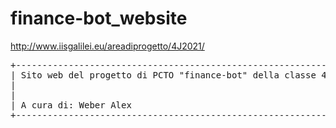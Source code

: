 # finance-bot_website

http://www.iisgalilei.eu/areadiprogetto/4J2021/

<pre>
+-------------------------------------------------------------+ 
| Sito web del progetto di PCTO "finance-bot" della classe 4J | 
|                                                             | 
|                                                             | 
| A cura di: Weber Alex                                       | 
+-------------------------------------------------------------+ 

</pre>
